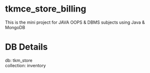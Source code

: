 
# tkmce_store_billing
This is the mini project for JAVA OOPS &amp; DBMS subjects using Java &amp; MongoDB

# DB Details
db:         tkm_store  <br>
collection: inventory   <br>
